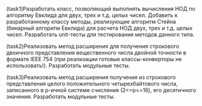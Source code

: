 <p>(task1)Разработать класс, позволяющий выполнять вычисления НОД по алгоритму Евклида для двух, трех и т.д. целых чисел. Добавить к разработанному классу методы, реализующие алгоритм Стейна (бинарный алгоритм Евклида) для расчета НОД двух, трех и т.д. целых чисел. Разработать unit-тесты для тестирования методов данного типа.</p>
<p>(task2)Реализовать метод расширения для получения строкового двоичного представления вещественного числа двойной точности в формате IEEE 754 (при реализации готовые классы-конверторы не использовать!). Разработать модульные тесты.</p>
<p>(task3)Реализовать метод расширения получения из строкового представления целого положительного четырехбайтового числа, записанного в p-ичной системе счисления (2<=p<=16), его десятичного значения. Разработать модульные тесты.</p>
